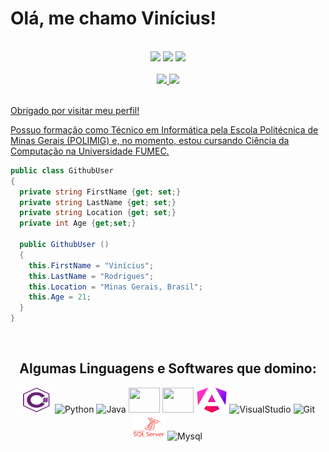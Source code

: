 # Olá, me chamo Vinícius!

<br />
<div align="center">
  <a href="https://instagram.com/viniddev_?igshid=YmMyMTA2M2Y=" target="_blank"><img src="https://img.shields.io/badge/-Instagram-%23E4405F?style=for-the-badge&logo=instagram&logoColor=white" target="_blank"></a>
  <a href = "diasvinicius95@outlook.com"><img src="https://img.shields.io/badge/Gmail-D14836?style=for-the-badge&logo=gmail&logoColor=white" target="_blank"></a>
  <a href="https://www.linkedin.com/in/vin%C3%ADcius-dias-rodrigues-107602231/" target="_blank"><img src="https://img.shields.io/badge/-LinkedIn-%230077B5?style=for-the-badge&logo=linkedin&logoColor=white" target="_blank"></a>   
</div>

<br>
<div align="center">
  <a href="https://github.com/viniddev">
  <img height="180em" src="https://github-readme-stats.vercel.app/api?username=viniddev&show_icons=true&theme=midnight-purple&include_all_commits=true&count_private=true"/>
  <img height="180em" src="https://github-readme-stats.vercel.app/api/top-langs/?username=viniddev&layout=compact&langs_count=12&size_weight=0&count_weight=1&theme=midnight-purple"/>
</div>
<br>


Obrigado por visitar meu perfil!

Possuo formação como Técnico em Informática pela Escola Politécnica de Minas Gerais (POLIMIG) e, no momento, estou cursando Ciência da Computação na Universidade FUMEC. 
  
```csharp
public class GithubUser
{  
  private string FirstName {get; set;}
  private string LastName {get; set;}
  private string Location {get; set;} 
  private int Age {get;set;}

  public GithubUser ()
  {
    this.FirstName = "Vinícius";
    this.LastName = "Rodrigues";
    this.Location = "Minas Gerais, Brasil";
    this.Age = 21;
  }
}

```

<br>
<h2 align="center">Algumas Linguagens e Softwares que domino:</h2>

<div align="center">
  <img alt="Python" height="40" width="50" src="https://github.com/devicons/devicon/blob/v2.16.0/icons/csharp/csharp-line.svg" />
  <img alt="Python" height="40" width="50" src="https://cdn.jsdelivr.net/gh/devicons/devicon/icons/python/python-original.svg" />
  <img alt="Java" height="40" width="50" src="https://cdn.jsdelivr.net/gh/devicons/devicon/icons/java/java-original.svg" />
  <img height="40" width="50" src="https://cdn.jsdelivr.net/gh/devicons/devicon/icons/typescript/typescript-original.svg" />
  <img height="40" width="50" src="https://cdn.jsdelivr.net/gh/devicons/devicon/icons/react/react-original-wordmark.svg" />
  <img height="40" width="50" src="https://github.com/devicons/devicon/blob/v2.16.0/icons/angular/angular-original.svg" />
  <img alt="VisualStudio" height="40" width="50" src="https://cdn.jsdelivr.net/gh/devicons/devicon/icons/visualstudio/visualstudio-plain.svg" />
  <img alt="Git" height="40" width="50" src="https://cdn.jsdelivr.net/gh/devicons/devicon/icons/git/git-original.svg" />
  <img alt="Git" height="40" width="50" src="https://github.com/devicons/devicon/blob/v2.16.0/icons/microsoftsqlserver/microsoftsqlserver-plain-wordmark.svg" />
  <img alt="Mysql" height="40" width="50" src="https://cdn.jsdelivr.net/gh/devicons/devicon/icons/mysql/mysql-original.svg" />
</div>
<br><br>
